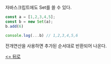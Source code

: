 자바스크립트에도 Set를 쓸 수 있다.

```js
const a = [1,2,3,4,5];
const b = new Set(a);
b.add(6)

console.log(...b) // 1,2,3,4,5,6
```

전개연산을 사용하면 추가된 순서대로 반환되어 나온다.



[<= 뒤로](JSindex.md)